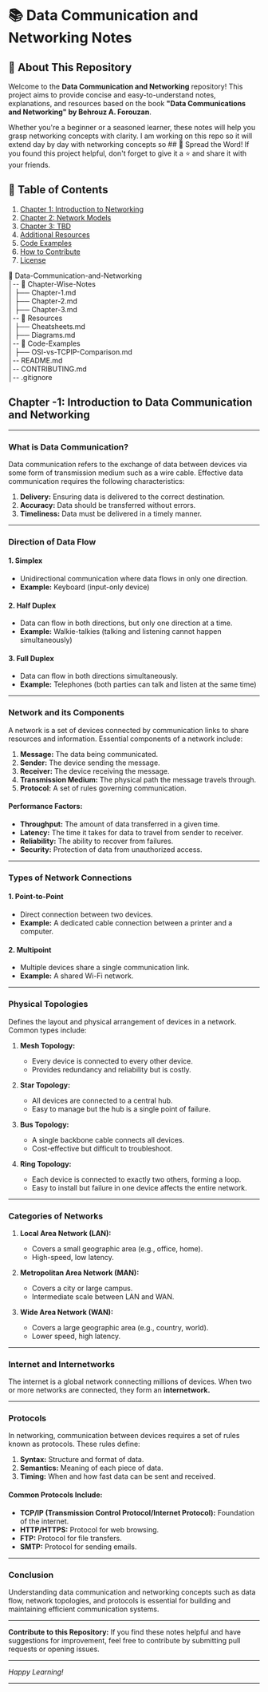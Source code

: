 # 📚 Data Communication and Networking Notes


## 📖 About This Repository

Welcome to the **Data Communication and Networking** repository! This project aims to provide concise and easy-to-understand notes, explanations, and resources based on the book **\"Data Communications and Networking\" by Behrouz A. Forouzan**.

Whether you're a beginner or a seasoned learner, these notes will help you grasp networking concepts with clarity. I am working on this repo so it will extend day by day with networking concepts so ## 📣 Spread the Word!
If you found this project helpful, don't forget to give it a ⭐ and share it with your friends.



## 📂 Table of Contents
1. [Chapter 1: Introduction to Networking](Chapter-Wise-Notes/Chapter-1.md)
2. [Chapter 2: Network Models](Chapter-Wise-Notes/Chapter-2.md)
3. [Chapter 3: TBD](Chapter-Wise-Notes/Chapter-3.md)
4. [Additional Resources](Resources/Cheatsheets.md)
5. [Code Examples](Code-Examples/OSI-vs-TCPIP-Comparison.md)
6. [How to Contribute](CONTRIBUTING.md)
7. [License](LICENSE)



📂 Data-Communication-and-Networking  
│-- 📂 Chapter-Wise-Notes  
│   ├── Chapter-1.md  
│   ├── Chapter-2.md  
│   ├── Chapter-3.md  
│-- 📂 Resources  
│   ├── Cheatsheets.md  
│   ├── Diagrams.md  
│-- 📂 Code-Examples  
│   ├── OSI-vs-TCPIP-Comparison.md  
│-- README.md  
│-- CONTRIBUTING.md  
│-- .gitignore  





## Chapter -1: Introduction to Data Communication and Networking

---

### **What is Data Communication?**
Data communication refers to the exchange of data between devices via some form of transmission medium such as a wire cable. Effective data communication requires the following characteristics:
1. **Delivery:** Ensuring data is delivered to the correct destination.
2. **Accuracy:** Data should be transferred without errors.
3. **Timeliness:** Data must be delivered in a timely manner.

---

### **Direction of Data Flow**

#### 1. Simplex
- Unidirectional communication where data flows in only one direction.
- **Example:** Keyboard (input-only device)

#### 2. Half Duplex
- Data can flow in both directions, but only one direction at a time.
- **Example:** Walkie-talkies (talking and listening cannot happen simultaneously)

#### 3. Full Duplex
- Data can flow in both directions simultaneously.
- **Example:** Telephones (both parties can talk and listen at the same time)

---

### **Network and its Components**
A network is a set of devices connected by communication links to share resources and information. Essential components of a network include:
1. **Message:** The data being communicated.
2. **Sender:** The device sending the message.
3. **Receiver:** The device receiving the message.
4. **Transmission Medium:** The physical path the message travels through.
5. **Protocol:** A set of rules governing communication.

#### **Performance Factors:**
- **Throughput:** The amount of data transferred in a given time.
- **Latency:** The time it takes for data to travel from sender to receiver.
- **Reliability:** The ability to recover from failures.
- **Security:** Protection of data from unauthorized access.

---

### **Types of Network Connections**

#### 1. Point-to-Point
- Direct connection between two devices.
- **Example:** A dedicated cable connection between a printer and a computer.

#### 2. Multipoint
- Multiple devices share a single communication link.
- **Example:** A shared Wi-Fi network.

---

### **Physical Topologies**
Defines the layout and physical arrangement of devices in a network. Common types include:

1. **Mesh Topology:**
   - Every device is connected to every other device.
   - Provides redundancy and reliability but is costly.

2. **Star Topology:**
   - All devices are connected to a central hub.
   - Easy to manage but the hub is a single point of failure.

3. **Bus Topology:**
   - A single backbone cable connects all devices.
   - Cost-effective but difficult to troubleshoot.

4. **Ring Topology:**
   - Each device is connected to exactly two others, forming a loop.
   - Easy to install but failure in one device affects the entire network.

---

### **Categories of Networks**

1. **Local Area Network (LAN):**
   - Covers a small geographic area (e.g., office, home).
   - High-speed, low latency.

2. **Metropolitan Area Network (MAN):**
   - Covers a city or large campus.
   - Intermediate scale between LAN and WAN.

3. **Wide Area Network (WAN):**
   - Covers a large geographic area (e.g., country, world).
   - Lower speed, high latency.

---

### **Internet and Internetworks**
The internet is a global network connecting millions of devices. When two or more networks are connected, they form an **internetwork.**

---

### **Protocols**
In networking, communication between devices requires a set of rules known as protocols. These rules define:
1. **Syntax:** Structure and format of data.
2. **Semantics:** Meaning of each piece of data.
3. **Timing:** When and how fast data can be sent and received.

#### **Common Protocols Include:**
- **TCP/IP (Transmission Control Protocol/Internet Protocol):** Foundation of the internet.
- **HTTP/HTTPS:** Protocol for web browsing.
- **FTP:** Protocol for file transfers.
- **SMTP:** Protocol for sending emails.

---

### **Conclusion**
Understanding data communication and networking concepts such as data flow, network topologies, and protocols is essential for building and maintaining efficient communication systems.

---

**Contribute to this Repository:**
If you find these notes helpful and have suggestions for improvement, feel free to contribute by submitting pull requests or opening issues.

---

*Happy Learning!*

---

